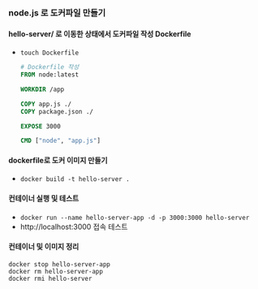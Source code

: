 ### node.js 로 도커파일 만들기

#### hello-server/ 로 이동한 상태에서 도커파일 작성 Dockerfile

- `touch Dockerfile`

  ```Dockerfile
  # Dockerfile 작성
  FROM node:latest

  WORKDIR /app

  COPY app.js ./
  COPY package.json ./

  EXPOSE 3000

  CMD ["node", "app.js"]
  ```

#### dockerfile로 도커 이미지 만들기

- `docker build -t hello-server .`

#### 컨테이너 실행 및 테스트

- `docker run --name hello-server-app -d -p 3000:3000 hello-server`
- http://localhost:3000 접속 테스트

#### 컨테이너 및 이미지 정리

```
docker stop hello-server-app
docker rm hello-server-app
docker rmi hello-server
```
